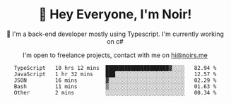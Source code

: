<div align="center">

<h1 align="center">👋 Hey Everyone, I'm Noir! </h1>
  

 🎉  I'm a back-end developer mostly using Typescript. I'm currently working on c#

   
<p align="center">

  I'm open to freelance projects, contact with me on [hi@noirs.me](mailto:hi@noirs.me)
 
 </p>
   

  
<!--START_SECTION:waka-->

```text
TypeScript   10 hrs 12 mins  ████████████████████▓░░░░   82.94 %
JavaScript   1 hr 32 mins    ███░░░░░░░░░░░░░░░░░░░░░░   12.57 %
JSON         16 mins         ▓░░░░░░░░░░░░░░░░░░░░░░░░   02.29 %
Bash         11 mins         ▒░░░░░░░░░░░░░░░░░░░░░░░░   01.63 %
Other        2 mins          ░░░░░░░░░░░░░░░░░░░░░░░░░   00.34 %
```

<!--END_SECTION:waka-->
